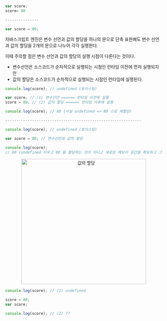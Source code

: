 
```jsx
var score;
score= 80

---------------

var score = 80;
```

자바스크립트 엔진은 변수 선언과 값의 할당을 하나의 문으로 단축 표현해도 변수 선언과 값의 할당을 2개의 문으로 나누어 각각 실행한다.

이때 주의할 점은 변수 선언과 값의 할당의 실행 시점이 다른다는 것이다.

- 변수선언은 소스코드가 순차적으로 실행되는 시점인 런타임 이전에 먼저 실행되지만
- 값의 할당은 소스코드가 순차적으로 실행되는 시점인 런타임에 실행된다.

```jsx
console.log(score); // undefined (호이스팅)

var score; // (1) 변수선언 ====== 런타임 이전에 실행             
score = 80; // (2) 값의 할당 ====== 런타임 이후에 실행

console.log(score); // 80 (사실 undefined => 80 으로 재할당) 

-------------------------------------------------------------

console.log(score); // undefined (호이스팅)

var score = 80; // 변수선언과 값의 할당

console.log(score); 
// 80 (undefined 지우고 80 을 할당하는 것이 아니고 새로운 메모리 공간을 확보하고 그곳에 재할당) 

```
<div align=center><img src="https://github.com/user-attachments/assets/eb49ee88-145a-4ad8-b521-203fdbc525c9" width="400" alt="값의 할당"></div>



```jsx
console.log(score); // (1) undefined

score = 80;
var score;

console.log(score); // (2) ??
```
